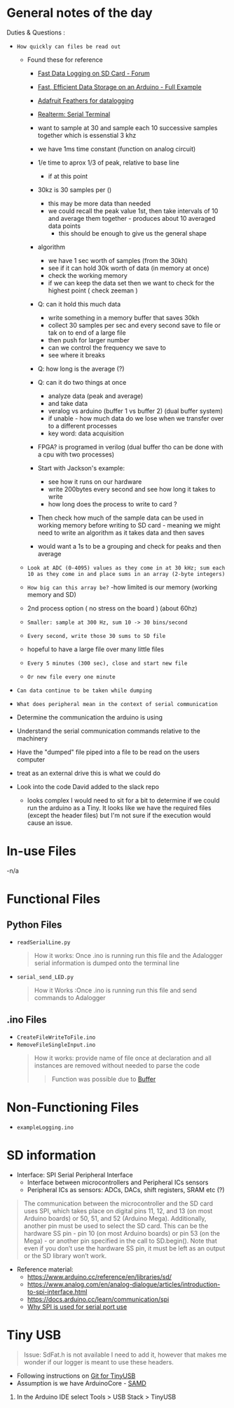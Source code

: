 # General notes of the day

Duties & Questions :

- `How quickly can files be read out `

  - Found these for reference

    - [Fast Data Logging on SD Card - Forum](https://forum.arduino.cc/t/fast-data-logging-on-sd-card/687012/18)
    - [Fast, Efficient Data Storage on an Arduino - Full Example](https://hackingmajenkoblog.wordpress.com/2016/03/25/fast-efficient-data-storage-on-an-arduino/)
    - [Adafruit Feathers for datalogging](https://publiclab.org/notes/cfastie/11-14-2017/adafruit-feathers-for-datalogging)
    - [Realterm: Serial Terminal](https://realterm.sourceforge.io)
    - want to sample at 30 and sample each 10 successive samples together which is essenstial 3 khz
    - we have 1ms time constant (function on analog circuit)
    - 1/e time to aprox 1/3 of peak, relative to base line
      - if at this point
    - 30kz is 30 samples per ()

      - this may be more data than needed
      - we could recall the peak value 1st, then take intervals of 10 and average them together - produces about 10 averaged data points
        - this should be enough to give us the general shape

    - algorithm
      - we have 1 sec worth of samples (from the 30kh)
      - see if it can hold 30k worth of data (in memory at once)
      - check the working memory
      - if we can keep the data set then we want to check for the highest point ( check zeeman )
    - Q: can it hold this much data
      - write something in a memory buffer that saves 30kh
      - collect 30 samples per sec and every second save to file or tak on to end of a large file
      - then push for larger number
      - can we control the frequency we save to
      - see where it breaks
    - Q: how long is the average (?)
    - Q: can it do two things at once
      - analyze data (peak and average)
      - and take data
      - veralog vs arduino (buffer 1 vs buffer 2) (dual buffer system)
      - if unable - how much data do we lose when we transfer over to a different processes
      - key word: data acquisition
    - FPGA? is programed in verilog (dual buffer tho can be done with a cpu with two processes)

    - Start with Jackson's example:
      - see how it runs on our hardware
      - write 200bytes every second and see how long it takes to write
      - how long does the process to write to card ?
    - Then check how much of the sample data can be used in working memory before writing to SD card - meaning we might need to write an algorithm as it takes data and then saves
    - would want a 1s to be a grouping and check for peaks and then average

  - `Look at ADC (0-4095) values as they come in at 30 kHz; sum each 10 as they come in and place sums in an array (2-byte integers)`
  - `How big can this array be?`
    -how limited is our memory (working memory and SD)
  - 2nd process option ( no stress on the board ) (about 60hz)
  - `Smaller: sample at 300 Hz, sum 10 -> 30 bins/second`
  - `Every second, write those 30 sums to SD file`
  - hopeful to have a large file over many little files
  - `Every 5 minutes (300 sec), close and start new file`
  - `Or new file every one minute`

- `Can data continue to be taken while dumping`
- `What does peripheral mean in the context of serial communication `
- Determine the communication the arduino is using
- Understand the serial communication commands relative to the machinery
- Have the "dumped" file piped into a file to be read on the users computer
- treat as an external drive this is what we could do
- Look into the code David added to the slack repo
  - looks complex I would need to sit for a bit to determine if we could run the arduino as a Tiny. It looks like we have the required files (except the header files) but I'm not sure if the execution would cause an issue.

# In-use Files

-n/a

# Functional Files

## Python Files

- `readSerialLine.py`
  > How it works: Once .ino is running run this file and the Adalogger serial information is dumped onto the terminal line
- `serial_send_LED.py`
  > How it Works :Once .ino is running run this file and send commands to Adalogger

## .ino Files

- `CreateFileWriteToFile.ino`
- `RemoveFileSingleInput.ino`
  > How it works: provide name of file once at declaration and all instances are removed without needed to parse the code
  >
  > > Function was possible due to [Buffer](https://www.programmingelectronics.com/sprintf-arduino/)

# Non-Functioning Files

- `exampleLogging.ino`

# SD information

- Interface: SPI Serial Peripheral Interface
  - Interface between microcontrollers and Peripheral ICs sensors
  - Peripheral ICs as sensors: ADCs, DACs, shift registers, SRAM etc (?)

> The communication between the microcontroller and the SD card uses SPI, which takes place on digital pins 11, 12, and 13 (on most Arduino boards) or 50, 51, and 52 (Arduino Mega). Additionally, another pin must be used to select the SD card. This can be the hardware SS pin - pin 10 (on most Arduino boards) or pin 53 (on the Mega) - or another pin specified in the call to SD.begin(). Note that even if you don’t use the hardware SS pin, it must be left as an output or the SD library won’t work.

- Reference material:
  - https://www.arduino.cc/reference/en/libraries/sd/
  - https://www.analog.com/en/analog-dialogue/articles/introduction-to-spi-interface.html
  - https://docs.arduino.cc/learn/communication/spi
  - [Why SPI is used for serial port use](https://learn.sparkfun.com/tutorials/serial-peripheral-interface-spi/all)

# Tiny USB

> Issue: SdFat.h is not available I need to add it, however that makes me wonder if our logger is meant to use these headers.

- Following instructions on [Git for TinyUSB](https://github.com/computationalapproach/Adafruit_TinyUSB_Arduino#cores-with-built-in-support)
- Assumption is we have ArduinoCore - [SAMD](https://learn.adafruit.com/adafruit-feather-m0-adalogger/using-the-sd-card)

1. In the Arduino IDE select Tools > USB Stack > TinyUSB
